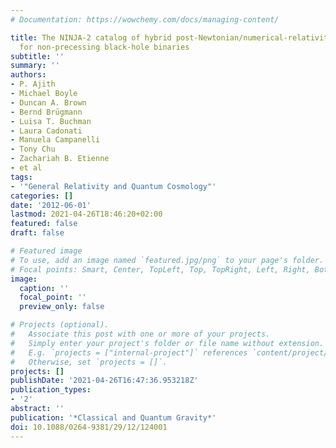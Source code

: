 ```yaml
---
# Documentation: https://wowchemy.com/docs/managing-content/

title: The NINJA-2 catalog of hybrid post-Newtonian/numerical-relativity waveforms
  for non-precessing black-hole binaries
subtitle: ''
summary: ''
authors:
- P. Ajith
- Michael Boyle
- Duncan A. Brown
- Bernd Brügmann
- Luisa T. Buchman
- Laura Cadonati
- Manuela Campanelli
- Tony Chu
- Zachariah B. Etienne
- et al
tags:
- '"General Relativity and Quantum Cosmology"'
categories: []
date: '2012-06-01'
lastmod: 2021-04-26T18:46:20+02:00
featured: false
draft: false

# Featured image
# To use, add an image named `featured.jpg/png` to your page's folder.
# Focal points: Smart, Center, TopLeft, Top, TopRight, Left, Right, BottomLeft, Bottom, BottomRight.
image:
  caption: ''
  focal_point: ''
  preview_only: false

# Projects (optional).
#   Associate this post with one or more of your projects.
#   Simply enter your project's folder or file name without extension.
#   E.g. `projects = ["internal-project"]` references `content/project/deep-learning/index.md`.
#   Otherwise, set `projects = []`.
projects: []
publishDate: '2021-04-26T16:47:36.953218Z'
publication_types:
- '2'
abstract: ''
publication: '*Classical and Quantum Gravity*'
doi: 10.1088/0264-9381/29/12/124001
---
```

